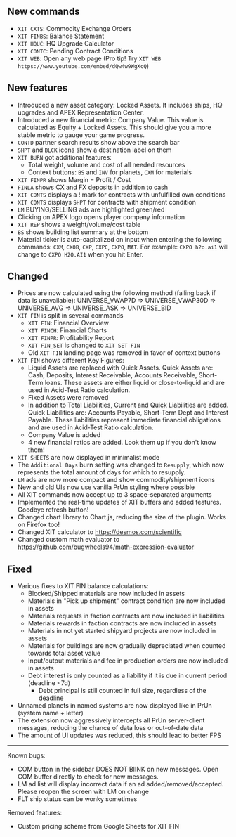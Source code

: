 ## New commands
- `XIT CXTS`: Commodity Exchange Orders
- `XIT FINBS`: Balance Statement
- `XIT HQUC`: HQ Upgrade Calculator
- `XIT CONTC`: Pending Contract Conditions
- `XIT WEB`: Open any web page (Pro tip! Try `XIT WEB https://www.youtube.com/embed/dQw4w9WgXcQ`)

## New features
- Introduced a new asset category: Locked Assets. It includes ships, HQ upgrades 
  and APEX Representation Center.
- Introduced a new financial metric: Company Value. This value is calculated as Equity +
  Locked Assets. This should give you a more stable metric to gauge your game progress.
- `CONTD` partner search results show above the search bar
- `SHPT` and `BLCK` icons show a destination label on them
- `XIT BURN` got additional features:
  - Total weight, volume and cost of all needed resources
  - Context buttons: `BS` and `INV` for planets, `CXM` for materials
- `XIT FINPR` shows Margin = Profit / Cost
- `FINLA` shows CX and FX deposits in addition to cash
- `XIT CONTS` displays a ! mark for contracts with unfulfilled own conditions
- `XIT CONTS` displays `SHPT` for contracts with shipment condition
- `LM` BUYING/SELLING ads are highlighted green/red
- Clicking on APEX logo opens player company information
- `XIT REP` shows a weight/volume/cost table
- `BS` shows building list summary at the bottom
- Material ticker is auto-capitalized on input when entering the following commands:
  `CXM`, `CXOB`, `CXP`, `CXPC`, `CXPO`, `MAT`. For example: `CXPO h2o.ai1` will change
  to `CXPO H2O.AI1` when you hit Enter.

## Changed
- Prices are now calculated using the following method (falling back if data is unavailable):
  UNIVERSE_VWAP7D => UNIVERSE_VWAP30D => UNIVERSE_AVG => UNIVERSE_ASK => UNIVERSE_BID
- `XIT FIN` is split in several commands
  - `XIT FIN`: Financial Overview
  - `XIT FINCH`: Financial Charts
  - `XIT FINPR`: Profitability Report
  - `XIT FIN_SET` is changed to `XIT SET FIN`
  - Old `XIT FIN` landing page was removed in favor of context buttons
- `XIT FIN` shows different Key Figures:
  - Liquid Assets are replaced with Quick Assets. Quick Assets are: Cash, Deposits,
  Interest Receivable, Accounts Receivable, Short-Term loans. These assets are either
  liquid or close-to-liquid and are used in Acid-Test Ratio calculation.
  - Fixed Assets were removed
  - In addition to Total Liabilities, Current and Quick Liabilities are added. Quick
  Liabilities are: Accounts Payable, Short-Term Dept and Interest Payable. These
  liabilities represent immediate financial obligations and are used in Acid-Test Ratio
  calculation.
  - Company Value is added
  - 4 new financial ratios are added. Look them up if you don't know them!
- `XIT SHEETS` are now displayed in minimalist mode
- The `Additional Days` burn setting was changed to `Resupply`, which now represents
  the total amount of days for which to resupply.
- `LM` ads are now more compact and show commodity/shipment icons
- New and old UIs now use vanilla PrUn styling where possible
- All XIT commands now accept up to 3 space-separated arguments
- Implemented the real-time updates of XIT buffers and added features. Goodbye refresh button!
- Changed chart library to Chart.js, reducing the size of the plugin. Works on Firefox too!
- Changed XIT calculator to https://desmos.com/scientific
- Changed custom math evaluator to https://github.com/bugwheels94/math-expression-evaluator

## Fixed
- Various fixes to XIT FIN balance calculations:
  - Blocked/Shipped materials are now included in assets
  - Materials in "Pick up shipment" contract condition are now included in assets
  - Materials requests in faction contracts are now included in liabilities
  - Materials rewards in faction contracts are now included in assets
  - Materials in not yet started shipyard projects are now included in assets
  - Materials for buildings are now gradually depreciated when counted towards total asset value
  - Input/output materials and fee in production orders are now included in assets
  - Debt interest is only counted as a liability if it is due in current period (deadline <7d)
    - Debt principal is still counted in full size, regardless of the deadline
- Unnamed planets in named systems are now displayed like in PrUn (system name + letter)
- The extension now aggressively intercepts all PrUn server-client messages,
  reducing the chance of data loss or out-of-date data
- The amount of UI updates was reduced, this should lead to better FPS

---

Known bugs:
- COM button in the sidebar DOES NOT BlINK on new messages. Open COM buffer directly to check for new messages.
- LM ad list will display incorrect data if an ad added/removed/accepted. Please reopen the screen with LM on change
- FLT ship status can be wonky sometimes

Removed features:
- Custom pricing scheme from Google Sheets for XIT FIN
